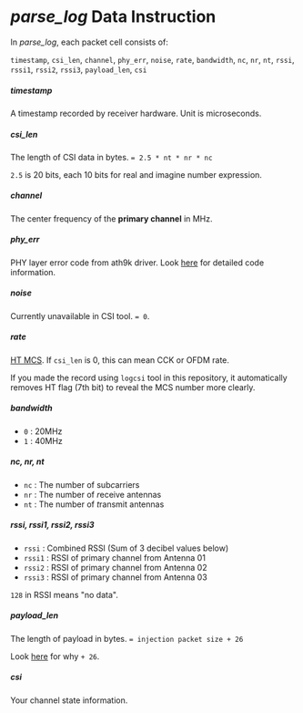 # *parse_log* Data Instruction

In *parse_log*, each packet cell consists of:

`timestamp`, `csi_len`, `channel`, `phy_err`, `noise`, `rate`, `bandwidth`, `nc`, `nr`, `nt`, `rssi`, `rssi1`, `rssi2`, `rssi3`, `payload_len`, `csi`

##### timestamp

A timestamp recorded by receiver hardware. Unit is microseconds.

##### csi_len

The length of CSI data in bytes. `= 2.5 * nt * nr * nc`

`2.5` is 20 bits, each 10 bits for real and imagine number expression.

##### channel

The center frequency of the **primary channel** in MHz.

##### phy_err

PHY layer error code from ath9k driver. Look [here](https://github.com/wldh-g/BPI-R2-Atheros-CSITool/blob/5.4-main/drivers/net/wireless/ath/ath9k/mac.h#L193-L230) for detailed code information.

##### noise

Currently unavailable in CSI tool. `= 0`.

##### rate

[HT MCS](http://mcsindex.com/). If `csi_len` is 0, this can mean CCK or OFDM rate.

If you made the record using `logcsi` tool in this repository, it automatically removes HT flag (7th bit) to reveal the MCS number more clearly.

##### bandwidth

+ `0` : 20MHz
+ `1` : 40MHz

##### nc, nr, nt

+ `nc` : The number of sub*c*arriers
+ `nr` : The number of *r*eceive antennas
+ `nt` : The number of *t*ransmit antennas

##### rssi, rssi1, rssi2, rssi3

+ `rssi`  : Combined RSSI (Sum of 3 decibel values below)
+ `rssi1` : RSSI of primary channel from Antenna 01
+ `rssi2` : RSSI of primary channel from Antenna 02
+ `rssi3` : RSSI of primary channel from Antenna 03

`128` in RSSI means "no data".

##### payload_len

The length of payload in bytes. `= injection packet size + 26`

Look [here](/receiver/logcsi.md#what-are-those-26-bytes) for why `+ 26`.

##### csi

Your channel state information.
